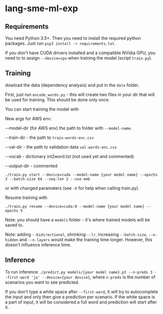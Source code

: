 # lang-sme-ml-exp

## Requirements

You need Python 3.5+. Then you need to install the required python packages. Just run `pip3 install -r requirements.txt`.

If you don't have CUDA drivers installed and a compatible NVidia GPU, you need to to assign `--device=cpu` when training the model (script `train.py`).

## Training
dowload the data (dependency analysis) and put in the `data` folder.

First, just run `encode_words.py` - this will create two files in your dir that will be used for training. This should be done only once.

You can start training the model with 

New args for AWS env:

--model-dir (for AWS env) the path to folder with `--model-name`.

--train-dir - the path to `train-words-enc.csv`

--val-dir - the path to validation data `val-words-enc.csv`

--vocab - dictionary int2word.txt (not used yet and commented)

--output-dir - commented 

`./train.py start --device=cuda --model-name {your model name} --epochs 3 --batch-size 64 --seq-len 2 --use-emb`

or with changed paramaters (see `-h` for help when calling train.py). 

Resume training with 

`./train.py resume --device=cuda:0 --model-name {your model name} --epochs 5` 

Note: you should have a `models` folder - it's where trained models will be saved to.

Note: adding `--bidirectional`, shrinking `--lr`, increasing `--batch-size`, `--n-hidden` and `--n-layers` would make the training time longer. However, this doesn't influence inference time. 

## Inference

To run inference `./predict.py models/{your model name}.pt --n-preds 3 --first-word 'ja' --device={your device}`, where `n-preds` is the number of scenarios you want to see predicted.

If you don't type a white space after `--first-word`, it will try to autocomplete the input and only then give a prediction per scenario. 
If the white space is a part of input, it will be considered a full word and prediction will start after it. 

